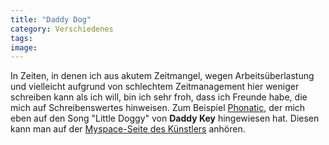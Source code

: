 ```yaml
---
title: "Daddy Dog"
category: Verschiedenes
tags: 
image: 
---
```


In Zeiten, in denen ich aus akutem Zeitmangel, wegen Arbeitsüberlastung und vielleicht aufgrund von schlechtem Zeitmanagement hier weniger schreiben kann als ich will, bin ich sehr froh, dass ich Freunde habe, die mich auf Schreibenswertes hinweisen. Zum Beispiel [Phonatic](http://www.myspace.com/phoneeziac), der mich eben auf den Song "Little Doggy" von **Daddy Key** hingewiesen hat. Diesen kann man auf der [Myspace-Seite des Künstlers](http://www.myspace.com/daddykev) anhören.